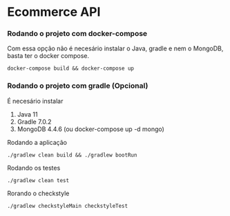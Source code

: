 # Ecommerce API

### Rodando o projeto com docker-compose

Com essa opção não é necesário instalar o Java, gradle e nem o MongoDB, basta ter o docker compose.

```
docker-compose build && docker-compose up
```

### Rodando o projeto com gradle (Opcional)

É necesário instalar

1. Java 11
2. Gradle 7.0.2
3. MongoDB 4.4.6 (ou docker-compose up -d mongo)

Rodando a aplicação

```
./gradlew clean build && ./gradlew bootRun
```

Rodando os testes

```
./gradlew clean test
```

Rorando o checkstyle

```
./gradlew checkstyleMain checkstyleTest
```